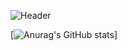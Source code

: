 ![Header](https://www.cyberstudios.io/wp-content/uploads/2016/07/Custom-Hardware-Software-Central-Coast-NSW_hires.jpg)

[![Anurag's GitHub stats](https://github-readme-stats.vercel.app/api?username=garymansted)]



<!--
**garymansted/garymansted** is a ✨ _special_ ✨ repository because its `README.md` (this file) appears on your GitHub profile.

Here are some ideas to get you started:

- 🔭 I’m currently working on ...
- 🌱 I’m currently learning ...
- 👯 I’m looking to collaborate on ...
- 🤔 I’m looking for help with ...
- 💬 Ask me about ...
- 📫 How to reach me: ...
- 😄 Pronouns: ...
- ⚡ Fun fact: ...
-->
